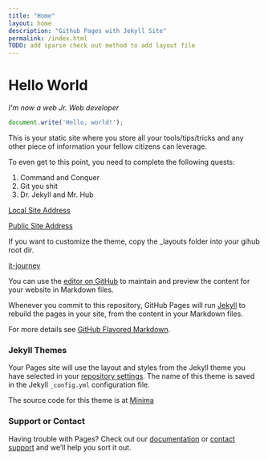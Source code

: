 ```yaml
---
title: "Home"
layout: home
description: "Github Pages with Jekyll Site"
permalink: /index.html
TODO: add sparse check out method to add layout file
---
```

# Hello World
_I'm now a web Jr. Web developer_

```javascript
document.write('Hello, world!');
```

This is your static site where you store all your tools/tips/tricks and any other piece of information your fellow citizens can leverage.

To even get to this point, you need to complete the following quests:
   1. Command and Conquer
   2. Git you shit
   3. Dr. Jekyll and Mr. Hub

[Local Site Address](http://127.0.0.1:4000/)

[Public Site Address](http://bamr87.github.io/)

If you want to customize the theme, copy the _layouts folder into your gihub root dir.

[it-journey](../it-journey/)

You can use the [editor on GitHub](https://github.com/bamr87/bamr87.github.io/edit/main/README.md) to maintain and preview the content for your website in Markdown files.

Whenever you commit to this repository, GitHub Pages will run [Jekyll](https://jekyllrb.com/) to rebuild the pages in your site, from the content in your Markdown files.


For more details see [GitHub Flavored Markdown](https://guides.github.com/features/mastering-markdown/).

### Jekyll Themes

Your Pages site will use the layout and styles from the Jekyll theme you have selected in your [repository settings](https://github.com/bamr87/bamr87.github.io/settings/pages). The name of this theme is saved in the Jekyll `_config.yml` configuration file.

The source code for this theme is at [Minima](https://github.com/jekyll/minima)

### Support or Contact

Having trouble with Pages? Check out our [documentation](https://docs.github.com/categories/github-pages-basics/) or [contact support](https://support.github.com/contact) and we’ll help you sort it out.
